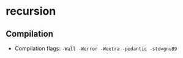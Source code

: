 # recursion

## Compilation

- Compilation flags: ```-Wall -Werror -Wextra -pedantic -std=gnu89```


